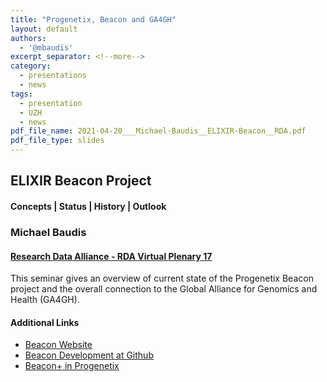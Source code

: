 ```yaml
---
title: "Progenetix, Beacon and GA4GH"
layout: default
authors:
  - '@mbaudis'
excerpt_separator: <!--more-->
category:
  - presentations
  - news
tags:
  - presentation
  - UZH
  - news
pdf_file_name: 2021-04-20___Michael-Baudis__ELIXIR-Beacon__RDA.pdf
pdf_file_type: slides
---
```


## ELIXIR Beacon Project
#### Concepts | Status | History | Outlook
### Michael Baudis
#### [Research Data Alliance - RDA Virtual Plenary 17](https://rda-idcc.junolive.co/RDAVP17)

This seminar gives an overview of current state of the Progenetix Beacon project  and the overall connection to the Global Alliance for Genomics and Health (GA4GH).

<!--more-->


#### Additional Links

* [Beacon Website](http://beacon-project.io)
* [Beacon Development at Github](https://github.com/ga4gh-beacon)
* [Beacon+ in Progenetix](https://progenetix.org/beacon-plus/search)
